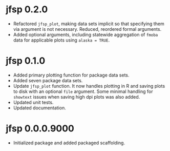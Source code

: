 # jfsp 0.2.0

* Refactored `jfsp_plot`, making data sets implicit so that specifying them via argument is not necessary. Reduced, reordered formal arguments.
* Added optional arguments, including statewide aggregation of `fmoba` data for applicable plots using `alaska = TRUE`.

# jfsp 0.1.0

* Added primary plotting function for package data sets.
* Added seven package data sets.
* Update `jfsp_plot` function. It now handles plotting in R and saving plots to disk with an optional `file` argument. Some minimal handling for `showtext` issues when saving high dpi plots was also added.
* Updated unit tests.
* Updated documentation.

# jfsp 0.0.0.9000

* Initialized package and added packaged scaffolding.
